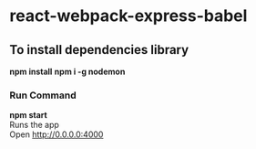 # react-webpack-express-babel

## To install dependencies library 
**npm install**
**npm i -g nodemon**

### Run Command
**npm start**  <br> 
Runs the app <br> 
Open http://0.0.0.0:4000


